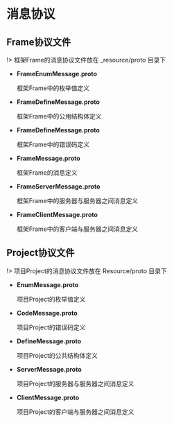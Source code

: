 # 消息协议


## Frame协议文件


!> 	框架Frame的消息协议文件放在 _resource/proto 目录下


- **FrameEnumMessage.proto**
	
	框架Frame中的枚举值定义	

- **FrameDefineMessage.proto**

	框架Frame中的公用结构体定义

- **FrameDefineMessage.proto**

	框架Frame中的错误码定义

- **FrameMessage.proto**

	框架Frame的消息定义

- **FrameServerMessage.proto**

	框架Frame中的服务器与服务器之间消息定义

- **FrameClientMessage.proto**

	框架Frame中的客户端与服务器之间消息定义



## Project协议文件


!>	项目Project的消息协议文件放在 Resource/proto 目录下


- **EnumMessage.proto**

	项目Project的枚举值定义

- **CodeMessage.proto**

	项目Project的错误码定义

- **DefineMessage.proto**

	项目Project的公共结构体定义

- **ServerMessage.proto**

	项目Project的服务器与服务器之间消息定义


- **ClientMessage.proto**

	项目Project的客户端与服务器之间消息定义

